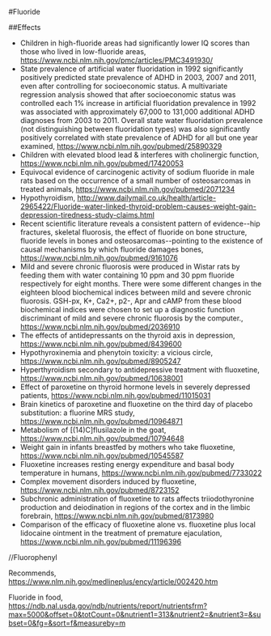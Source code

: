 #Fluoride

##Effects
- Children in high-fluoride areas had significantly lower IQ scores than those who lived in low-fluoride areas, https://www.ncbi.nlm.nih.gov/pmc/articles/PMC3491930/
- State prevalence of artificial water fluoridation in 1992 significantly positively predicted state prevalence of ADHD in 2003, 2007 and 2011, even after controlling for socioeconomic status. A multivariate regression analysis showed that after socioeconomic status was controlled each 1% increase in artificial fluoridation prevalence in 1992 was associated with approximately 67,000 to 131,000 additional ADHD diagnoses from 2003 to 2011. Overall state water fluoridation prevalence (not distinguishing between fluoridation types) was also significantly positively correlated with state prevalence of ADHD for all but one year examined, https://www.ncbi.nlm.nih.gov/pubmed/25890329
- Children with elevated blood lead & interferes with cholinergic function, https://www.ncbi.nlm.nih.gov/pubmed/17420053
- Equivocal evidence of carcinogenic activity of sodium fluoride in male rats based on the occurrence of a small number of osteosarcomas in treated animals, https://www.ncbi.nlm.nih.gov/pubmed/2071234
- Hypothyroidism, http://www.dailymail.co.uk/health/article-2965422/Fluoride-water-linked-thyroid-problem-causes-weight-gain-depression-tiredness-study-claims.html
- Recent scientific literature reveals a consistent pattern of evidence--hip fractures, skeletal fluorosis, the effect of fluoride on bone structure, fluoride levels in bones and osteosarcomas--pointing to the existence of causal mechanisms by which fluoride damages bones, https://www.ncbi.nlm.nih.gov/pubmed/9161076
- Mild and severe chronic fluorosis were produced in Wistar rats by feeding them with water containing 10 ppm and 30 ppm fluoride respectively for eight months. There were some different changes in the eighteen blood biochemical indices between mild and severe chronic fluorosis. GSH-px, K+, Ca2+, p2-, Apr and cAMP from these blood biochemical indices were chosen to set up a diagnostic function discriminant of mild and severe chronic fluorosis by the computer., https://www.ncbi.nlm.nih.gov/pubmed/2036910
- The effects of antidepressants on the thyroid axis in depression, https://www.ncbi.nlm.nih.gov/pubmed/8439600
- Hypothyroxinemia and phenytoin toxicity: a vicious circle, https://www.ncbi.nlm.nih.gov/pubmed/8905247
- Hyperthyroidism secondary to antidepressive treatment with fluoxetine, https://www.ncbi.nlm.nih.gov/pubmed/10638001
- Effect of paroxetine on thyroid hormone levels in severely depressed patients, https://www.ncbi.nlm.nih.gov/pubmed/11015031
- Brain kinetics of paroxetine and fluoxetine on the third day of placebo substitution: a fluorine MRS study, https://www.ncbi.nlm.nih.gov/pubmed/10964871
- Metabolism of [(14)C]flusilazole in the goat, https://www.ncbi.nlm.nih.gov/pubmed/10794648
- Weight gain in infants breastfed by mothers who take fluoxetine, https://www.ncbi.nlm.nih.gov/pubmed/10545587
- Fluoxetine increases resting energy expenditure and basal body temperature in humans, https://www.ncbi.nlm.nih.gov/pubmed/7733022
- Complex movement disorders induced by fluoxetine, https://www.ncbi.nlm.nih.gov/pubmed/8723152
- Subchronic administration of fluoxetine to rats affects triiodothyronine production and deiodination in regions of the cortex and in the limbic forebrain, https://www.ncbi.nlm.nih.gov/pubmed/8173980
- Comparison of the efficacy of fluoxetine alone vs. fluoxetine plus local lidocaine ointment in the treatment of premature ejaculation, https://www.ncbi.nlm.nih.gov/pubmed/11196396

//Fluorophenyl

Recommends, https://www.nlm.nih.gov/medlineplus/ency/article/002420.htm

Fluoride in food, https://ndb.nal.usda.gov/ndb/nutrients/report/nutrientsfrm?max=5000&offset=0&totCount=0&nutrient1=313&nutrient2=&nutrient3=&subset=0&fg=&sort=f&measureby=m
